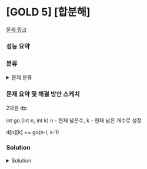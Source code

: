 # [GOLD 5] [합분해]

[문제 링크](https://www.acmicpc.net/problem/2225) 

### 성능 요약

### 분류

<details><summary>문제 분류</summary> 

[다이내믹 프로그래밍]

</details>

### 문제 요약 및 해결 방안 스케치

2차원 dp. 

int go (int n, int k) n - 현재 남은수, k - 현재 남은 개수로 설정

d[n][k] += go(n-i, k-1)

### Solution

<details><summary>Solution</summary> 

[Source Code]

</details>
